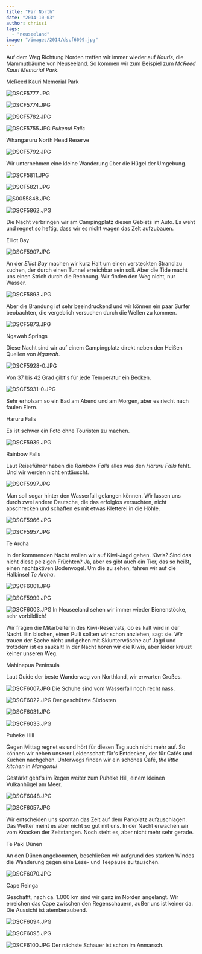 ```yaml
---
title: "Far North"
date: "2014-10-03"
author: chrissi
tags: 
  - "neuseeland"
image: "/images/2014/dscf6099.jpg"
---
```


Auf dem Weg Richtung Norden treffen wir immer wieder auf _Kauris_, die Mammutbäume von Neuseeland. So kommen wir zum Beispiel zum _McReed Kauri Memorial Park_.

McReed Kauri Memorial Park

![DSCF5777.JPG](/images/2014/dscf5777.jpg)

![DSCF5774.JPG](/images/2014/dscf5774.jpg)

![DSCF5782.JPG](/images/2014/dscf5782.jpg)

![DSCF5755.JPG](/images/2014/dscf5755.jpg) _Pukenui Falls_

Whangaruru North Head Reserve

![DSCF5792.JPG](/images/2014/dscf5792.jpg)

Wir unternehmen eine kleine Wanderung über die Hügel der Umgebung.

![DSCF5811.JPG](/images/2014/dscf5811.jpg)

![DSCF5821.JPG](/images/2014/dscf5821.jpg)

![S0055848.JPG](/images/2014/s0055848.jpg)

![DSCF5862.JPG](/images/2014/dscf5862.jpg)

Die Nacht verbringen wir am Campingplatz diesen Gebiets im Auto. Es weht und regnet so heftig, dass wir es nicht wagen das Zelt aufzubauen.

Elliot Bay

![DSCF5907.JPG](/images/2014/dscf5907.jpg)

An der _Elliot Bay_ machen wir kurz Halt um einen versteckten Strand zu suchen, der durch einen Tunnel erreichbar sein soll. Aber die Tide macht uns einen Strich durch die Rechnung. Wir finden den Weg nicht, nur Wasser.

![DSCF5893.JPG](/images/2014/dscf5893.jpg)

Aber die Brandung ist sehr beeindruckend und wir können ein paar Surfer beobachten, die vergeblich versuchen durch die Wellen zu kommen.

![DSCF5873.JPG](/images/2014/dscf5873.jpg)

Ngawah Springs

Diese Nacht sind wir auf einem Campingplatz direkt neben den Heißen Quellen von _Ngawah_.

![DSCF5928-0.JPG](/images/2014/dscf5928-0.jpg)

Von 37 bis 42 Grad gibt's für jede Temperatur ein Becken.

![DSCF5931-0.JPG](/images/2014/dscf5931-0.jpg)

Sehr erholsam so ein Bad am Abend und am Morgen, aber es riecht nach faulen Eiern.

Haruru Falls

Es ist schwer ein Foto ohne Touristen zu machen.

![DSCF5939.JPG](/images/2014/dscf5939.jpg)

Rainbow Falls

Laut Reiseführer haben die _Rainbow Falls_ alles was den _Haruru Falls_ fehlt. Und wir werden nicht enttäuscht.

![DSCF5997.JPG](/images/2014/dscf5997.jpg)

Man soll sogar hinter den Wasserfall gelangen können. Wir lassen uns durch zwei andere Deutsche, die das erfolglos versuchten, nicht abschrecken und schaffen es mit etwas Kletterei in die Höhle.

![DSCF5966.JPG](/images/2014/dscf5966.jpg)

![DSCF5957.JPG](/images/2014/dscf5957.jpg)

Te Aroha

In der kommenden Nacht wollen wir auf Kiwi-Jagd gehen. Kiwis? Sind das nicht diese pelzigen Früchten? Ja, aber es gibt auch ein Tier, das so heißt, einen nachtaktiven Bodenvogel. Um die zu sehen, fahren wir auf die Halbinsel _Te Aroha_.

![DSCF6001.JPG](/images/2014/dscf6001.jpg)

![DSCF5999.JPG](/images/2014/dscf5999.jpg)

![DSCF6003.JPG](/images/2014/dscf6003.jpg) In Neuseeland sehen wir immer wieder Bienenstöcke, sehr vorbildlich!

Wir fragen die Mitarbeiterin des Kiwi-Reservats, ob es kalt wird in der Nacht. Ein bischen, einen Pulli sollten wir schon anziehen, sagt sie. Wir trauen der Sache nicht und gehen mit Skiunterwäsche auf Jagd und trotzdem ist es saukalt! In der Nacht hören wir die Kiwis, aber leider kreuzt keiner unseren Weg.

Mahinepua Peninsula

Laut Guide der beste Wanderweg von Northland, wir erwarten Großes.

![DSCF6007.JPG](/images/2014/dscf6007.jpg) Die Schuhe sind vom Wasserfall noch recht nass.

![DSCF6022.JPG](/images/2014/dscf6022.jpg) Der geschützte Südosten

![DSCF6031.JPG](/images/2014/dscf6031.jpg)

![DSCF6033.JPG](/images/2014/dscf6033.jpg)

Puheke Hill

Gegen Mittag regnet es und hört für diesen Tag auch nicht mehr auf. So können wir neben unserer Leidenschaft für's Entdecken, der für Cafés und Kuchen nachgehen. Unterwegs finden wir ein schönes Café, _the little kitchen_ in _Mangonui_

Gestärkt geht's im Regen weiter zum Puheke Hill, einem kleinen Vulkanhügel am Meer.

![DSCF6048.JPG](/images/2014/dscf6048.jpg)

![DSCF6057.JPG](/images/2014/dscf6057.jpg)

Wir entscheiden uns spontan das Zelt auf dem Parkplatz aufzuschlagen. Das Wetter meint es aber nicht so gut mit uns. In der Nacht erwachen wir vom Knacken der Zeltstangen. Noch steht es, aber nicht mehr sehr gerade.

Te Paki Dünen

An den Dünen angekommen, beschließen wir aufgrund des starken Windes die Wanderung gegen eine Lese- und Teepause zu tauschen.

![DSCF6070.JPG](/images/2014/dscf6070.jpg)

Cape Reinga

Geschafft, nach ca. 1.000 km sind wir ganz im Norden angelangt. Wir erreichen das Cape zwischen den Regenschauern, außer uns ist keiner da. Die Aussicht ist atemberaubend.

![DSCF6094.JPG](/images/2014/dscf6094.jpg)

![DSCF6095.JPG](/images/2014/dscf6095.jpg)

![DSCF6100.JPG](/images/2014/dscf6100.jpg) Der nächste Schauer ist schon im Anmarsch.
